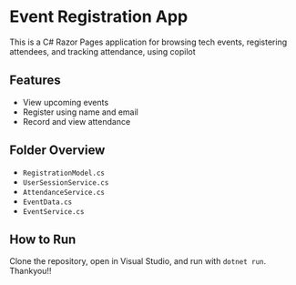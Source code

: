 # Event Registration App
This is a C# Razor Pages application for browsing tech events, registering attendees, and tracking attendance, using copilot

## Features
- View upcoming events
- Register using name and email
- Record and view attendance

## Folder Overview
- `RegistrationModel.cs`
- `UserSessionService.cs`
- `AttendanceService.cs`
- `EventData.cs`
- `EventService.cs`

## How to Run
Clone the repository, open in Visual Studio, and run with `dotnet run`.
Thankyou!!
